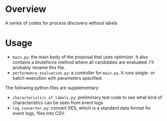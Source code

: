 # Overview

A series of codes for process discovery without labels

# Usage

- `main.py`: the main body of the proposal that uses optimizer. It also contains a bruteforce method where all candidates are evaluated. I'll probably rename this file.
- `performance_evaluation.py`: a controller for `main.py`. It runs single- or batch-execution with parameters specified.

The following python files are supplementary

- `characteristics_of_labels.py`: preliminary test code to see what kind of characteristics can be seen from event logs
- `log_converter.py`: convert XES, which is a standard data format for event logs, files into CSV.
